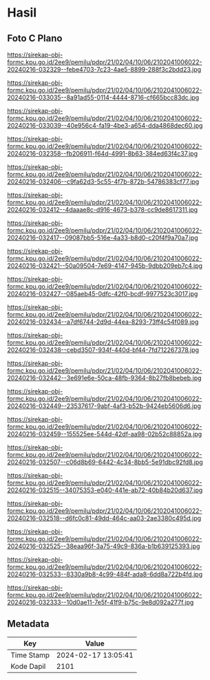 # Hasil

## Foto C Plano

https://sirekap-obj-formc.kpu.go.id/2ee9/pemilu/pdpr/21/02/04/10/06/2102041006022-20240216-032329--febe4703-7c23-4ae5-8899-288f3c2bdd23.jpg

https://sirekap-obj-formc.kpu.go.id/2ee9/pemilu/pdpr/21/02/04/10/06/2102041006022-20240216-033035--8a91ad55-0114-4444-8716-cf665bcc83dc.jpg

https://sirekap-obj-formc.kpu.go.id/2ee9/pemilu/pdpr/21/02/04/10/06/2102041006022-20240216-033039--40e956c4-fa19-4be3-a654-dda4868dec60.jpg

https://sirekap-obj-formc.kpu.go.id/2ee9/pemilu/pdpr/21/02/04/10/06/2102041006022-20240216-032358--fb206911-f64d-4991-8b63-384ed63f4c37.jpg

https://sirekap-obj-formc.kpu.go.id/2ee9/pemilu/pdpr/21/02/04/10/06/2102041006022-20240216-032406--c9fa62d3-5c55-4f7b-872b-54786383cf77.jpg

https://sirekap-obj-formc.kpu.go.id/2ee9/pemilu/pdpr/21/02/04/10/06/2102041006022-20240216-032412--4daaae8c-d916-4673-b378-cc9de8617311.jpg

https://sirekap-obj-formc.kpu.go.id/2ee9/pemilu/pdpr/21/02/04/10/06/2102041006022-20240216-032417--09087bb5-516e-4a33-b8d0-c20f4f9a70a7.jpg

https://sirekap-obj-formc.kpu.go.id/2ee9/pemilu/pdpr/21/02/04/10/06/2102041006022-20240216-032421--50a09504-7e69-4147-945b-9dbb209eb7c4.jpg

https://sirekap-obj-formc.kpu.go.id/2ee9/pemilu/pdpr/21/02/04/10/06/2102041006022-20240216-032427--085aeb45-0dfc-42f0-bcdf-9977523c3017.jpg

https://sirekap-obj-formc.kpu.go.id/2ee9/pemilu/pdpr/21/02/04/10/06/2102041006022-20240216-032434--a7df6744-2d9d-44ea-8293-73ff4c54f089.jpg

https://sirekap-obj-formc.kpu.go.id/2ee9/pemilu/pdpr/21/02/04/10/06/2102041006022-20240216-032438--cebd3507-934f-440d-bf44-7fd712267378.jpg

https://sirekap-obj-formc.kpu.go.id/2ee9/pemilu/pdpr/21/02/04/10/06/2102041006022-20240216-032442--3e691e6e-50ca-48fb-9364-8b27fb8bebeb.jpg

https://sirekap-obj-formc.kpu.go.id/2ee9/pemilu/pdpr/21/02/04/10/06/2102041006022-20240216-032449--23537617-9abf-4af3-b52b-9424eb5606d6.jpg

https://sirekap-obj-formc.kpu.go.id/2ee9/pemilu/pdpr/21/02/04/10/06/2102041006022-20240216-032459--155525ee-544d-42df-aa98-02b52c88852a.jpg

https://sirekap-obj-formc.kpu.go.id/2ee9/pemilu/pdpr/21/02/04/10/06/2102041006022-20240216-032507--c06d8b69-6442-4c34-8bb5-5e91dbc92fd8.jpg

https://sirekap-obj-formc.kpu.go.id/2ee9/pemilu/pdpr/21/02/04/10/06/2102041006022-20240216-032515--34075353-e040-441e-ab72-40b84b20d637.jpg

https://sirekap-obj-formc.kpu.go.id/2ee9/pemilu/pdpr/21/02/04/10/06/2102041006022-20240216-032518--d6fc0c81-49dd-464c-aa03-2ae3380c495d.jpg

https://sirekap-obj-formc.kpu.go.id/2ee9/pemilu/pdpr/21/02/04/10/06/2102041006022-20240216-032525--38eaa96f-3a75-49c9-836a-b1b639125393.jpg

https://sirekap-obj-formc.kpu.go.id/2ee9/pemilu/pdpr/21/02/04/10/06/2102041006022-20240216-032533--8330a9b8-4c99-484f-ada8-6dd8a722b4fd.jpg

https://sirekap-obj-formc.kpu.go.id/2ee9/pemilu/pdpr/21/02/04/10/06/2102041006022-20240216-032333--10d0ae11-7e5f-41f9-b75c-9e8d092a277f.jpg


## Metadata

| Key        | Value               |
| ---------- | ------------------- |
| Time Stamp | 2024-02-17 13:05:41 |
| Kode Dapil | 2101                |



